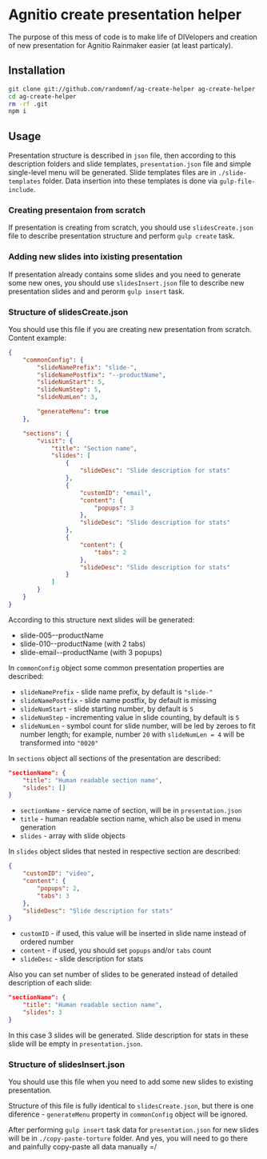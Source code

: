 # Agnitio create presentation helper
The purpose of this mess of code is to make life of DIVelopers and creation of new presentation for Agnitio Rainmaker easier (at least particaly).
## Installation
```bash
git clone git://github.com/randomnf/ag-create-helper ag-create-helper
cd ag-create-helper
rm -rf .git
npm i
```
## Usage
Presentation structure is described in `json` file, then according to this description folders and slide templates, `presentation.json` file and simple single-level menu will be generated. Slide templates files are in `./slide-templates` folder. Data insertion into these templates is done via `gulp-file-include`.
### Creating presentaion from scratch
If presentation is creating from scratch, you should use `slidesCreate.json` file to describe presentation structure and perform `gulp create` task.
### Adding new slides into ixisting presentation
If presentation already contains some slides and you need to generate some new ones, you should use `slidesInsert.json` file to describe new presentation slides and and perorm `gulp insert` task.
### Structure of slidesCreate.json
You should use this file if you are creating new presentation from scratch.
Content example:
```json
{
    "commonConfig": {
        "slideNamePrefix": "slide-",
        "slideNamePostfix": "--productName",
        "slideNumStart": 5,
        "slideNumStep": 5,
        "slideNumLen": 3,

        "generateMenu": true
    },

    "sections": {
        "visit": {
            "title": "Section name",
            "slides": [
                {
                    "slideDesc": "Slide description for stats"
                },
                {
                    "customID": "email",
                    "content": {
                        "popups": 3
                    },
                    "slideDesc": "Slide description for stats"
                },
                {
                    "content": {
                        "tabs": 2
                    },
                    "slideDesc": "Slide description for stats"
                }
            ]
        }
    }
}
```
According to this structure next slides will be generated:
- slide-005--productName
- slide-010--productName (with 2 tabs)
- slide-email--productName (with 3 popups)

In `commonConfig` object some common presentation properties are described:
- `slideNamePrefix` - slide name prefix, by default is `"slide-"`
- `slideNamePostfix` - slide name postfix, by default is missing
- `slideNumStart` - slide starting number, by default is `5`
- `slideNumStep` - incrementing value in slide counting, by default is `5`
- `slideNumLen` - symbol count for slide number, will be led by zeroes to fit number length; for example, number `20` with `slideNumLen = 4` will be transformed into `"0020"`

In `sections` object all sections of the presentation are described:
```json
"sectionName": {
    "title": "Human readable section name",
    "slides": []
}
```
- `sectionName` - service name of section, will be in `presentation.json`
- `title` - human readable section name, which also be used in menu generation
- `slides` - array with slide objects

In `slides` object slides that nested in respective section are described:
```json
{
    "customID": "video",
    "content": {
        "popups": 2,
        "tabs": 3
    },
    "slideDesc": "Slide description for stats"
}
```
- `customID` - if used, this value will be inserted in slide name instead of ordered number
- `content` - if used, you should set `popups` and/or `tabs` count
- `slideDesc` - slide description for stats

Also you can set number of slides to be generated instead of detailed description of each slide:
```json
"sectionName": {
    "title": "Human readable section name",
    "slides": 3
}
```
In this case 3 slides will be generated. Slide description for stats in these slide will be empty in `presentation.json`.
### Structure of slidesInsert.json
You should use this file when you need to add some new slides to existing presentation.

Structure of this file is fully identical to `slidesCreate.json`, but there is one diference - `generateMenu` property in `commonConfig` object will be ignored.

After performing `gulp insert` task data for `presentation.json` for new slides will be in `./copy-paste-torture` folder. And yes, you will need to go there and painfully copy-paste all data manually =/